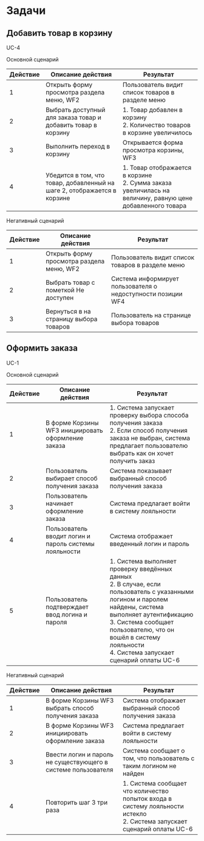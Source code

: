 # Задачи

## Добавить товар в корзину
UC-4

Основной сценарий

| Действие | Описание действия                                                        | Результат                                                                                                     |
| -------- | ------------------------------------------------------------------------ | ------------------------------------------------------------------------------------------------------------- |
| 1        | Открыть форму просмотра раздела меню, WF2                                | Пользователь видит список товаров в разделе меню                                                              |
| 2        | Выбрать доступный для заказа товар и добавить товар в корзину            | 1\. Товар добавлен в корзину<br>2\. Количество товаров в корзине увеличилось                                  |
| 3        | Выполнить переход в корзину                                              | Открывается форма просмотра корзины, WF3                                                                      |
| 4        | Убедится в том, что товар, добавленный на шаге 2, отображается в корзине | 1\. Товар отображается в корзине<br>2\. Сумма заказа увеличилась на величину, равную цене добавленного товара |

Негативный сценарий

| Действие | Описание действия                         | Результат                                                     |
| -------- | ----------------------------------------- | ------------------------------------------------------------- |
| 1        | Открыть форму просмотра раздела меню, WF2 | Пользователь видит список товаров в разделе меню              |
| 2        | Выбрать товар с пометкой Не доступен      | Система информирует пользователя о недоступности позиции WF4  |
| 3        | Вернуться в на страницу выбора товаров    | Пользователь на странице выбора товаров                       |


## Оформить заказа
UC-1

Основной сценарий

| Действие | Описание действия                                     | Результат                                                                                                                                                                                                                                                                         |
| -------- | ----------------------------------------------------- | --------------------------------------------------------------------------------------------------------------------------------------------------------------------------------------------------------------------------------------------------------------------------------- |
| 1        | В форме Корзины WF3 инициировать оформление заказа    | 1\. Система запускает проверку выбора способа получения заказа<br>2\. Если способ получения заказа не выбран, система предлагает пользователю выбрать как он хочет получить заказ                                                                                                 |
| 2        | Пользователь выбирает способ получения заказа         | Система показывает выбранный способ получения заказа                                                                                                                                                                                                                              |
| 3        | Пользователь начинает оформление заказа               | Система предлагает войти в систему лояльности                                                                                                                                                                                                                                     |
| 4        | Пользователь вводит логин и пароль системы лояльности | Система отображает введенный логин и пароль                                                                                                                                                                                                                                       |
| 5        | Пользователь подтверждает ввод логина и пароля        | 1\. Система выполняет проверку введённых данных<br>2\. В случае, если пользователь с указанными логином и паролем найдены, система выполняет аутентификацию<br>3\. Система сообщает пользователю, что он вошёл в систему лояльности<br>4\. Система запускает сценарий оплаты UC-6 |

Негативный сценарий

| Действие | Описание действия                                             | Результат                                                                                                                        |
| -------- | ------------------------------------------------------------- | -------------------------------------------------------------------------------------------------------------------------------- |
| 1        | В форме Корзины WF3 выбрать способ получения заказа           | Система отображает выбранный способ получения заказа                                                                             |
| 2        | В форме Корзины WF3 инициировать оформление заказа            | Система предлагает войти в систему лояльности                                                                                    |
| 3        | Ввести логин и пароль не существующего в системе пользователя | Система сообщает о том, что пользователь с таким логином не найден                                                               |
| 4        | Повторить шаг 3 три раза                                      | 1\. Система сообщает что количество попыток входа в систему лояльности истекло<br>2\. Система запускает сценарий оплаты UC-6<br> |